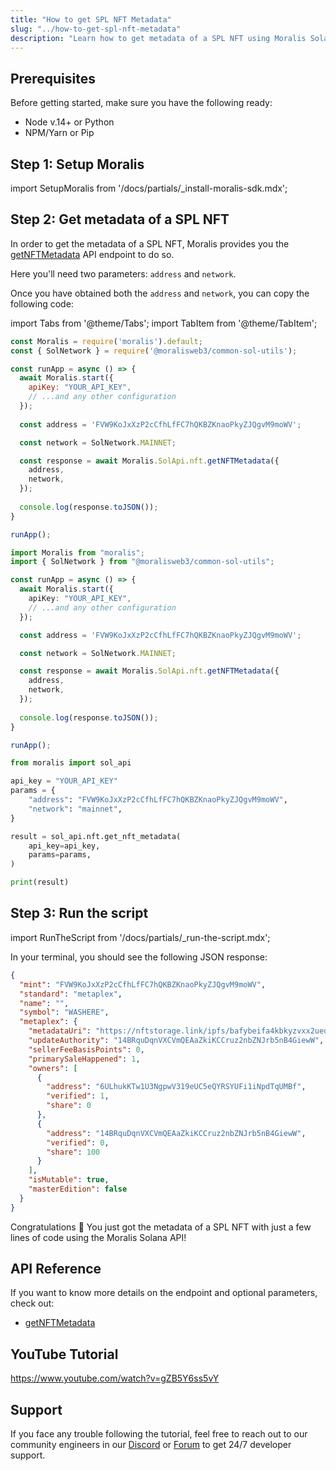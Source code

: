 ```yaml
---
title: "How to get SPL NFT Metadata"
slug: "../how-to-get-spl-nft-metadata"
description: "Learn how to get metadata of a SPL NFT using Moralis Solana API."
---
```

## Prerequisites

Before getting started, make sure you have the following ready:

- Node v.14+ or Python
- NPM/Yarn or Pip

## Step 1: Setup Moralis

import SetupMoralis from '/docs/partials/_install-moralis-sdk.mdx';

<SetupMoralis node="moralis @moralisweb3/common-sol-utils" python="moralis" />



## Step 2: Get metadata of a SPL NFT

In order to get the metadata of a SPL NFT, Moralis provides you the [getNFTMetadata](https://docs.moralis.io/reference/getsolnftmetadata) API endpoint to do so.

Here you'll need two parameters: `address` and `network`.

Once you have obtained both the `address` and `network`, you can copy the following code:

import Tabs from '@theme/Tabs';
import TabItem from '@theme/TabItem';

<Tabs groupId="programming-language">
  <TabItem value="javascript" label="index.js (JavaScript)" default>

```javascript index.js
const Moralis = require('moralis').default;
const { SolNetwork } = require('@moralisweb3/common-sol-utils');

const runApp = async () => {
  await Moralis.start({
    apiKey: "YOUR_API_KEY",
    // ...and any other configuration
  });
  
  const address = 'FVW9KoJxXzP2cCfhLfFC7hQKBZKnaoPkyZJQgvM9moWV';

  const network = SolNetwork.MAINNET;

  const response = await Moralis.SolApi.nft.getNFTMetadata({
    address,
    network,
  });
  
  console.log(response.toJSON());
}

runApp();
```

</TabItem>
<TabItem value="typescript" label="index.ts (TypeScript)">

```typescript index.ts
import Moralis from "moralis";
import { SolNetwork } from "@moralisweb3/common-sol-utils";

const runApp = async () => {
  await Moralis.start({
    apiKey: "YOUR_API_KEY",
    // ...and any other configuration
  });

  const address = 'FVW9KoJxXzP2cCfhLfFC7hQKBZKnaoPkyZJQgvM9moWV';

  const network = SolNetwork.MAINNET;

  const response = await Moralis.SolApi.nft.getNFTMetadata({
    address,
    network,
  });
  
  console.log(response.toJSON());
}

runApp();
```

</TabItem>
<TabItem value="python" label="index.py (Python)">

```python index.py
from moralis import sol_api

api_key = "YOUR_API_KEY"
params = {
    "address": "FVW9KoJxXzP2cCfhLfFC7hQKBZKnaoPkyZJQgvM9moWV", 
    "network": "mainnet", 
}

result = sol_api.nft.get_nft_metadata(
    api_key=api_key,
    params=params,
)

print(result)
```

</TabItem>
</Tabs>



## Step 3: Run the script

import RunTheScript from '/docs/partials/_run-the-script.mdx';

<RunTheScript />

In your terminal, you should see the following JSON response:

```json
{
  "mint": "FVW9KoJxXzP2cCfhLfFC7hQKBZKnaoPkyZJQgvM9moWV",
  "standard": "metaplex",
  "name": "",
  "symbol": "WASHERE",
  "metaplex": {
    "metadataUri": "https://nftstorage.link/ipfs/bafybeifa4kbkyzvxx2uedsnqespxdhdgn4bs3bw7mkrhdtxi2y44dahcxm/6.json",
    "updateAuthority": "14BRquDqnVXCVmQEAaZkiKCCruz2nbZNJrb5nB4GiewW",
    "sellerFeeBasisPoints": 0,
    "primarySaleHappened": 1,
    "owners": [
      {
        "address": "6ULhukKTw1U3NgpwV319eUC5eQYRSYUFi1iNpdTqUMBf",
        "verified": 1,
        "share": 0
      },
      {
        "address": "14BRquDqnVXCVmQEAaZkiKCCruz2nbZNJrb5nB4GiewW",
        "verified": 0,
        "share": 100
      }
    ],
    "isMutable": true,
    "masterEdition": false
  }
}
```

Congratulations 🥳 You just got the metadata of a SPL NFT with just a few lines of code using the Moralis Solana API!

## API Reference

If you want to know more details on the endpoint and optional parameters, check out:

- [getNFTMetadata](https://docs.moralis.io/reference/getsolnftmetadata)

## YouTube Tutorial

https://www.youtube.com/watch?v=gZB5Y6ss5vY

## Support

If you face any trouble following the tutorial, feel free to reach out to our community engineers in our [Discord](https://moralis.io/discord) or [Forum](https://forum.moralis.io) to get 24/7 developer support.